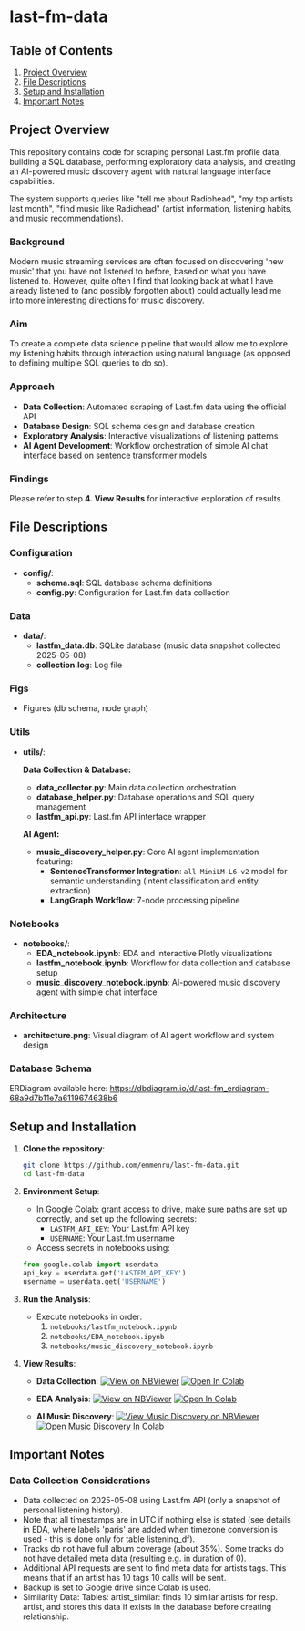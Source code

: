 # last-fm-data

## Table of Contents
1. [Project Overview](#project-overview)
2. [File Descriptions](#file-descriptions)
3. [Setup and Installation](#setup-and-installation)
4. [Important Notes](#important-notes)

## Project Overview
This repository contains code for scraping personal Last.fm profile data, building a SQL database, performing exploratory data analysis, and creating an AI-powered music discovery agent with natural language interface capabilities.

The system supports queries like "tell me about Radiohead", "my top artists last month", "find music like Radiohead" (artist information, listening habits, and music recommendations). 

### Background
Modern music streaming services are often focused on discovering 'new music' that you have not listened to before, based on what you have listened to. However, quite often I find that looking back at what I have already listened to (and possibly forgotten about) could actually lead me into more interesting directions for music discovery. 

### Aim
To create a complete data science pipeline that would allow me to explore my listening habits through interaction using natural language (as opposed to defining multiple SQL queries to do so). 

### Approach
- **Data Collection**: Automated scraping of Last.fm data using the official API
- **Database Design**: SQL schema design and database creation 
- **Exploratory Analysis**: Interactive visualizations of listening patterns
- **AI Agent Development**: Workflow orchestration of simple AI chat interface based on sentence transformer models 

### Findings
Please refer to step **4. View Results** for interactive exploration of results. 

## File Descriptions

### Configuration
- **config/**: 
  - **schema.sql**: SQL database schema definitions
  - **config.py**: Configuration for Last.fm data collection

### Data
- **data/**: 
  - **lastfm_data.db**: SQLite database (music data snapshot collected 2025-05-08)
  - **collection.log**: Log file

### Figs 
- Figures (db schema, node graph)

### Utils
- **utils/**: 

  **Data Collection & Database:**
  - **data_collector.py**: Main data collection orchestration
  - **database_helper.py**: Database operations and SQL query management
  - **lastfm_api.py**: Last.fm API interface wrapper 
  
  **AI Agent:**
  - **music_discovery_helper.py**: Core AI agent implementation featuring:
    - **SentenceTransformer Integration**: `all-MiniLM-L6-v2` model for semantic understanding (intent classification and entity extraction)
    - **LangGraph Workflow**: 7-node processing pipeline 

### Notebooks
- **notebooks/**: 
  - **EDA_notebook.ipynb**: EDA and interactive Plotly visualizations
  - **lastfm_notebook.ipynb**: Workflow for data collection and database setup
  - **music_discovery_notebook.ipynb**: AI-powered music discovery agent with simple chat interface

### Architecture
- **architecture.png**: Visual diagram of AI agent workflow and system design

### Database Schema

ERDiagram available here: https://dbdiagram.io/d/last-fm_erdiagram-68a9d7b11e7a6119674638b6

## Setup and Installation

1. **Clone the repository**:
    ```bash
    git clone https://github.com/emmenru/last-fm-data.git
    cd last-fm-data
    ```

2. **Environment Setup**:
   - In Google Colab: grant access to drive, make sure paths are set up correctly, and set up the following secrets:
      - `LASTFM_API_KEY`: Your Last.fm API key
      - `USERNAME`: Your Last.fm username
   - Access secrets in notebooks using:
    ```python
    from google.colab import userdata
    api_key = userdata.get('LASTFM_API_KEY')
    username = userdata.get('USERNAME')
    ```

3. **Run the Analysis**:
    - Execute notebooks in order:
        1. `notebooks/lastfm_notebook.ipynb`
        2. `notebooks/EDA_notebook.ipynb` 
        3. `notebooks/music_discovery_notebook.ipynb` 

4. **View Results**:
    - **Data Collection**: 
      [![View on NBViewer](https://img.shields.io/badge/Data%20Collection-NBViewer-orange?style=for-the-badge&logo=jupyter)](https://nbviewer.org/github/emmenru/last-fm-data/blob/main/notebooks/lastfm_notebook.ipynb)
      [![Open In Colab](https://colab.research.google.com/assets/colab-badge.svg)](https://colab.research.google.com/github/emmenru/last-fm-data/blob/main/notebooks/lastfm_notebook.ipynb)
    
    - **EDA Analysis**: 
      [![View on NBViewer](https://img.shields.io/badge/EDA%20Analysis-NBViewer-orange?style=for-the-badge&logo=jupyter)](https://nbviewer.org/github/emmenru/last-fm-data/blob/main/notebooks/EDA_notebook.ipynb)
      [![Open In Colab](https://colab.research.google.com/assets/colab-badge.svg)](https://colab.research.google.com/github/emmenru/last-fm-data/blob/main/notebooks/EDA_notebook.ipynb)
    
    - **AI Music Discovery**: 
      [![View Music Discovery on NBViewer](https://img.shields.io/badge/Music%20Discovery-NBViewer-orange?style=for-the-badge&logo=jupyter)](https://nbviewer.org/github/emmenru/last-fm-data/blob/main/notebooks/music_discovery_notebook.ipynb)
      [![Open Music Discovery In Colab](https://colab.research.google.com/assets/colab-badge.svg)](https://colab.research.google.com/github/emmenru/last-fm-data/blob/main/notebooks/music_discovery_notebook.ipynb)

## Important Notes

### Data Collection Considerations
- Data collected on 2025-05-08 using Last.fm API (only a snapshot of personal listening history). 
- Note that all timestamps are in UTC if nothing else is stated (see details in EDA, where labels 'paris' are added when timezone conversion is used - this is done only for table listening_df). 
- Tracks do not have full album coverage (about 35%). Some tracks do not have detailed meta data (resulting e.g. in duration of 0).
- Additional API requests are sent to find meta data for artists tags. This means that if an artist has 10 tags 10 calls will be sent.
- Backup is set to Google drive since Colab is used.
- Similarity Data: Tables: artist_similar: finds 10 similar artists for resp. artist, and stores this data if exists in the database before creating relationship.